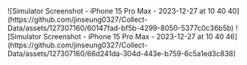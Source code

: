 <div display="flex">
  ![Simulator Screenshot - iPhone 15 Pro Max - 2023-12-27 at 10 40 40](https://github.com/jinseung0327/Collect-Data/assets/127307160/60147fad-bf5b-4299-8050-5377c0c36b5b)
  ![Simulator Screenshot - iPhone 15 Pro Max - 2023-12-27 at 10 40 46](https://github.com/jinseung0327/Collect-Data/assets/127307160/66d241da-304d-443e-b759-6c5a1ed3c838)
</div>
